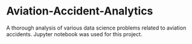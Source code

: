 # Aviation-Accident-Analytics
A thorough analysis of various data science problems related to aviation accidents. Jupyter notebook was used for this project.
